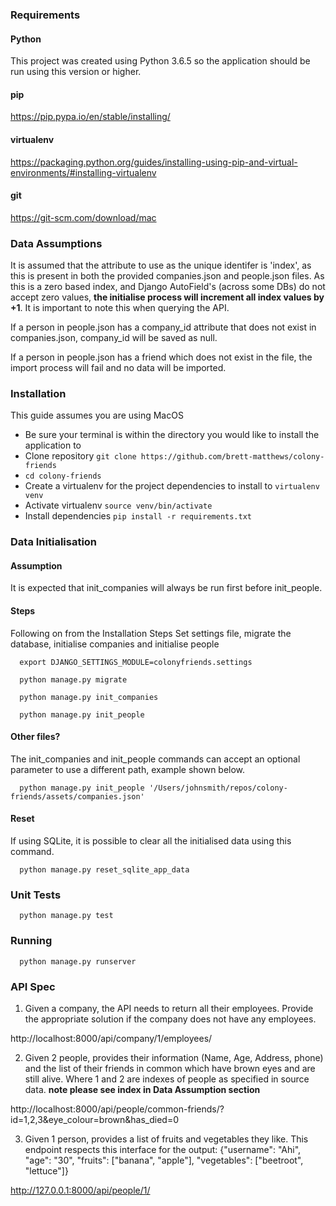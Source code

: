 ### Requirements
#### Python
This project was created using Python 3.6.5 so the application should be run using this version or higher.
#### pip
https://pip.pypa.io/en/stable/installing/
#### virtualenv
https://packaging.python.org/guides/installing-using-pip-and-virtual-environments/#installing-virtualenv
#### git
https://git-scm.com/download/mac

### Data Assumptions
It is assumed that the attribute to use as the unique identifer is 'index', as this is present in both the provided companies.json and people.json files. As this is a zero based index, and Django AutoField's (across some DBs) do not accept zero values, **the initialise process will increment all index values by +1**. It is important to note this when querying the API.

If a person in people.json has a company_id attribute that does not exist in companies.json, company_id will be saved as null.

If a person in people.json has a friend which does not exist in the file, the import process will fail and no data will be imported.

### Installation
This guide assumes you are using MacOS
- Be sure your terminal is within the directory you would like to install the application to
- Clone repository `git clone https://github.com/brett-matthews/colony-friends`
- `cd colony-friends`
- Create a virtualenv for the project dependencies to install to `virtualenv venv`
- Activate virtualenv `source venv/bin/activate`
- Install dependencies `pip install -r requirements.txt`

### Data Initialisation

#### Assumption
  It is expected that init_companies will always be run first before init_people.

#### Steps
Following on from the Installation Steps
Set settings file, migrate the database, initialise companies and initialise people 
```
  export DJANGO_SETTINGS_MODULE=colonyfriends.settings
```
```
  python manage.py migrate
```
```
  python manage.py init_companies
```
```
  python manage.py init_people
```

#### Other files?
The init_companies and init_people commands can accept an optional parameter to use a different path, example shown below.
```
  python manage.py init_people '/Users/johnsmith/repos/colony-friends/assets/companies.json'
```
#### Reset
If using SQLite, it is possible to clear all the initialised data using this command.
```
  python manage.py reset_sqlite_app_data
```

### Unit Tests
```
  python manage.py test
```
### Running
```
  python manage.py runserver
```
### API Spec
1. Given a company, the API needs to return all their employees. Provide the appropriate solution if the company does not have any employees.
  
http://localhost:8000/api/company/1/employees/
 
 2. Given 2 people, provides their information (Name, Age, Address, phone) and the list of their friends in common which have brown eyes and are still alive. Where 1 and 2 are indexes of people as specified in source data. **note please see index in Data Assumption section**
 
http://localhost:8000/api/people/common-friends/?id=1,2,3&eye_colour=brown&has_died=0

3. Given 1 person, provides a list of fruits and vegetables they like. This endpoint respects this interface for the output:
 {"username": "Ahi", "age": "30", "fruits": ["banana", "apple"], "vegetables": ["beetroot", "lettuce"]}

http://127.0.0.1:8000/api/people/1/
 
